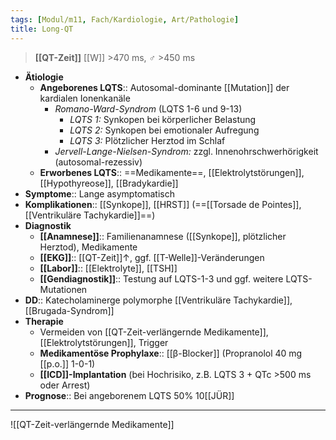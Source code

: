 ```yaml
---
tags: [Modul/m11, Fach/Kardiologie, Art/Pathologie]
title: Long-QT
---
```

> **[[QT-Zeit]]** [[W]] >470 ms, ♂ >450 ms
- **Ätiologie**
	- **Angeborenes LQTS**:: Autosomal-dominante [[Mutation]] der kardialen Ionenkanäle
		- *Romano-Ward-Syndrom* (LQTS 1-6 und 9-13)
			- *LQTS 1:* Synkopen bei körperlicher Belastung
			- *LQTS 2:* Synkopen bei emotionaler Aufregung
			- *LQTS 3:* Plötzlicher Herztod im Schlaf
		- *Jervell-Lange-Nielsen-Syndrom:* zzgl. Innenohrschwerhörigkeit (autosomal-rezessiv)
	- **Erworbenes LQTS**:: ==Medikamente==, [[Elektrolytstörungen]], [[Hypothyreose]], [[Bradykardie]]
- **Symptome**:: Lange asymptomatisch
- **Komplikationen**:: [[Synkope]], [[HRST]] (==[[Torsade de Pointes]], [[Ventrikuläre Tachykardie]]==)
- **Diagnostik**
	- **[[Anamnese]]**:: Familienanamnese ([[Synkope]], plötzlicher Herztod), Medikamente
	- **[[EKG]]**:: [[QT-Zeit]]↑, ggf. [[T-Welle]]-Veränderungen
	- **[[Labor]]**:: [[Elektrolyte]], [[TSH]]
	- **[[Gendiagnostik]]**:: Testung auf LQTS-1-3 und ggf. weitere LQTS-Mutationen
- **DD**:: Katecholaminerge polymorphe [[Ventrikuläre Tachykardie]], [[Brugada-Syndrom]]
- **Therapie**
	- Vermeiden von [[QT-Zeit-verlängernde Medikamente]], [[Elektrolytstörungen]], Trigger
	- **Medikamentöse Prophylaxe**:: [[β-Blocker]] (Propranolol 40 mg [[p.o.]] 1-0-1)
	- **[[ICD]]-Implantation** (bei Hochrisiko, z.B. LQTS 3 + QTc >500 ms oder Arrest)
- **Prognose**:: Bei angeborenem LQTS 50% 10[[JÜR]]
---
![[QT-Zeit-verlängernde Medikamente]]
